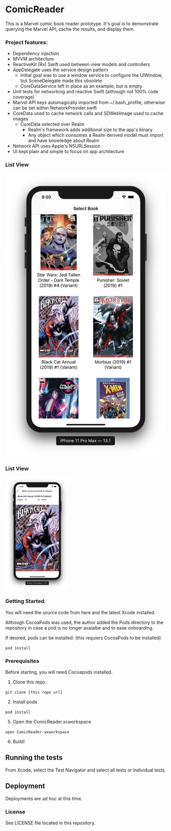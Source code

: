 # ComicReader

This is a Marvel comic book reader prototype.  It's goal is to demonstrate querying the Marvel API, cache the results, and display them.  

### Project features:
* Dependency injection
* MVVM architecture
* ReactiveKit (Rx) Swift used between view models and controllers
* AppDelegate uses the service design pattern
  * Initial goal was to use a window service to configure the UIWindow, but SceneDelegate made this obsolete
  * CoreDataService left in place as an example, but is empty
* Unit tests for networking and reactive Swift (although not 100% code coverage)
* Marvel API keys automagically imported from ~/.bash_profile, otherwise can be set within NetworkProvider.swift
* CoreData used to cache network calls and SDWebImage used to cache images
  * CoreData selected over Realm
    * Realm's framework adds additional size to the app's binary
    * Any object which consumes a Realm derived model must import and have knowledge about Realm
* Network API uses Apple's NSURLSession
* UI kept plain and simple to focus on app architecture 


### List View
![ListViewController](https://raw.githubusercontent.com/rsbauer/comicreader/master/images/ListViewController.png)

### List View
<img src="https://raw.githubusercontent.com/rsbauer/comicreader/master/images/DetailViewController.png" width="200px">

### Getting Started

You will need the source code from here and the latest Xcode installed.  

Although CocoaPods was used, the author added the Pods directory to the repository in case a pod is no longer avaialbe and to ease onboarding.  

If desired, pods can be installed: (this requiers CocoaPods to be installed)

  `pod install`

### Prerequisites

Before starting, you will need Cocoapods installed.  

1. Clone this repo

  `git clone [this repo url]`

2. Install pods

  `pod install`

5. Open the ComicReader.xcworkspace

  `open ComicReader.wxworkspace`

6. Build!

## Running the tests

From Xcode, select the Test Navigator and select all tests or individual tests.
 
## Deployment

Deployments are ad hoc at this time.

### License

See LICENSE file located in this repository.

